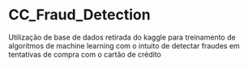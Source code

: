 # CC_Fraud_Detection
Utilização de base de dados retirada do kaggle para treinamento de algoritmos de machine learning com o intuito de detectar fraudes em tentativas de compra com o cartão de crédito
